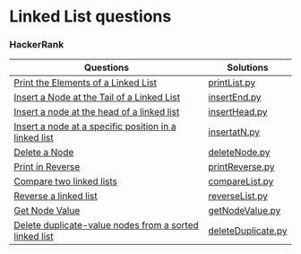 # Linked List questions
### HackerRank
|Questions                                                                                         |      Solutions                  |
|--------------------------------------------------------------------------------------------------|--------------------------------|
|[Print the Elements of a Linked List](https://www.hackerrank.com/challenges/print-the-elements-of-a-linked-list/problem) |[printList.py](https://github.com/Ashish-012/Competitive-Coding/blob/master/miscellaneous/printList.py)|
|[Insert a Node at the Tail of a Linked List](https://www.hackerrank.com/challenges/insert-a-node-at-the-tail-of-a-linked-list/problem) |[insertEnd.py](https://github.com/Ashish-012/Competitive-Coding/blob/master/linkedlist/insertEnd.py)|
|[Insert a node at the head of a linked list](https://www.hackerrank.com/challenges/insert-a-node-at-the-head-of-a-linked-list/problem) |[insertHead.py](https://github.com/Ashish-012/Competitive-Coding/blob/master/linkedlist/insertHead.py)|
|[Insert a node at a specific position in a linked list](https://www.hackerrank.com/challenges/insert-a-node-at-a-specific-position-in-a-linked-list/problem) |[insertatN.py](https://github.com/Ashish-012/Competitive-Coding/blob/master/linkedlist/insertatN.py)|
|[Delete a Node](https://www.hackerrank.com/challenges/delete-a-node-from-a-linked-list/problem) |[deleteNode.py](https://github.com/Ashish-012/Competitive-Coding/blob/master/linkedlist/deleteNode.py)|
|[Print in Reverse](https://www.hackerrank.com/challenges/print-the-elements-of-a-linked-list-in-reverse/problem) |[printReverse.py](https://github.com/Ashish-012/Competitive-Coding/blob/master/linkedlist/printReverse.py)|
|[Compare two linked lists](https://www.hackerrank.com/challenges/compare-two-linked-lists/problem) |[compareList.py](https://github.com/Ashish-012/Competitive-Coding/blob/master/linkedlist/deleteNode.py)|
|[Reverse a linked list](https://www.hackerrank.com/challenges/reverse-a-linked-list/problem) |[reverseList.py](https://github.com/Ashish-012/Competitive-Coding/blob/master/linkedlist/reverseList.py)|
|[Get Node Value](https://www.hackerrank.com/challenges/get-the-value-of-the-node-at-a-specific-position-from-the-tail/problem) |[getNodeValue.py](https://github.com/Ashish-012/Competitive-Coding/blob/master/linkedlist/getNodeValue.py)|
|[Delete duplicate-value nodes from a sorted linked list](https://www.hackerrank.com/challenges/delete-duplicate-value-nodes-from-a-sorted-linked-list/problem) |[deleteDuplicate.py](https://github.com/Ashish-012/Competitive-Coding/blob/master/linkedlist/deleteDuplicate.py)|